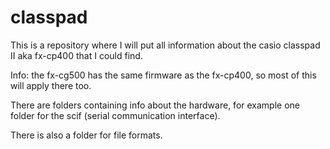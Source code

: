 # classpad
This is a repository where I will put all information about the casio classpad II aka fx-cp400 that I could find.

Info: the fx-cg500 has the same firmware as the fx-cp400, so most of this will apply there too.

There are folders containing info about the hardware, for example one folder for the scif (serial communication interface).

There is also a folder for file formats.
